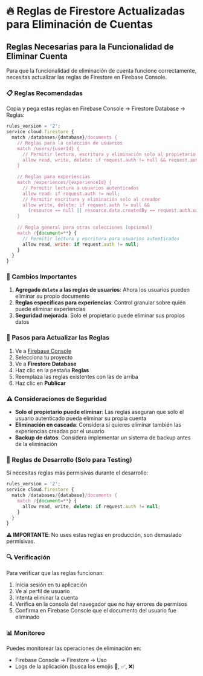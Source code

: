 # 🔥 Reglas de Firestore Actualizadas para Eliminación de Cuentas

## Reglas Necesarias para la Funcionalidad de Eliminar Cuenta

Para que la funcionalidad de eliminación de cuenta funcione correctamente, necesitas actualizar las reglas de Firestore en Firebase Console.

### 📋 Reglas Recomendadas

Copia y pega estas reglas en Firebase Console → Firestore Database → Reglas:

```javascript
rules_version = '2';
service cloud.firestore {
  match /databases/{database}/documents {
    // Reglas para la colección de usuarios
    match /users/{userId} {
      // Permitir lectura, escritura y eliminación solo al propietario de la cuenta
      allow read, write, delete: if request.auth != null && request.auth.uid == userId;
    }
    
    // Reglas para experiencias
    match /experiences/{experienceId} {
      // Permitir lectura a usuarios autenticados
      allow read: if request.auth != null;
      // Permitir escritura y eliminación solo al creador
      allow write, delete: if request.auth != null && 
        (resource == null || resource.data.createdBy == request.auth.uid);
    }
    
    // Regla general para otras colecciones (opcional)
    match /{document=**} {
      // Permitir lectura y escritura para usuarios autenticados
      allow read, write: if request.auth != null;
    }
  }
}
```

### 🔑 Cambios Importantes

1. **Agregado `delete` a las reglas de usuarios**: Ahora los usuarios pueden eliminar su propio documento
2. **Reglas específicas para experiencias**: Control granular sobre quién puede eliminar experiencias
3. **Seguridad mejorada**: Solo el propietario puede eliminar sus propios datos

### 📝 Pasos para Actualizar las Reglas

1. Ve a [Firebase Console](https://console.firebase.google.com)
2. Selecciona tu proyecto
3. Ve a **Firestore Database**
4. Haz clic en la pestaña **Reglas**
5. Reemplaza las reglas existentes con las de arriba
6. Haz clic en **Publicar**

### ⚠️ Consideraciones de Seguridad

- **Solo el propietario puede eliminar**: Las reglas aseguran que solo el usuario autenticado pueda eliminar su propia cuenta
- **Eliminación en cascada**: Considera si quieres eliminar también las experiencias creadas por el usuario
- **Backup de datos**: Considera implementar un sistema de backup antes de la eliminación

### 🧪 Reglas de Desarrollo (Solo para Testing)

Si necesitas reglas más permisivas durante el desarrollo:

```javascript
rules_version = '2';
service cloud.firestore {
  match /databases/{database}/documents {
    match /{document=**} {
      allow read, write, delete: if request.auth != null;
    }
  }
}
```

**⚠️ IMPORTANTE**: No uses estas reglas en producción, son demasiado permisivas.

### 🔍 Verificación

Para verificar que las reglas funcionan:

1. Inicia sesión en tu aplicación
2. Ve al perfil de usuario
3. Intenta eliminar la cuenta
4. Verifica en la consola del navegador que no hay errores de permisos
5. Confirma en Firebase Console que el documento del usuario fue eliminado

### 📊 Monitoreo

Puedes monitorear las operaciones de eliminación en:
- Firebase Console → Firestore → Uso
- Logs de la aplicación (busca los emojis 🔄, ✅, ❌)